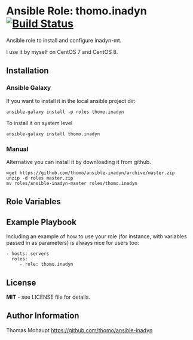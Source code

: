 Ansible Role: thomo.inadyn [![Build Status](https://travis-ci.org/thomo/ansible-inadyn.svg?branch=master)](https://travis-ci.org/thomo/ansible-inadyn)
=========

Ansible role to install and configure inadyn-mt.

I use it by myself on CentOS 7 and CentOS 8.

Installation
------------
### Ansible Galaxy

If you want to install it in the local ansible project dir:

    ansible-galaxy install -p roles thomo.inadyn

To install it on system level

    ansible-galaxy install thomo.inadyn

### Manual

Alternative you can install it by downloading it from github.

    wget https://github.com/thomo/ansible-inadyn/archive/master.zip
    unzip -d roles master.zip
    mv roles/ansible-inadyn-master roles/thomo.inadyn


Role Variables
--------------



Example Playbook
----------------

Including an example of how to use your role (for instance, with variables passed in as parameters) is always nice for users too:

    - hosts: servers
      roles:
         - role: thomo.inadyn

 License
 -------

 **MIT** - see LICENSE file for details.

 Author Information
 ------------------

 Thomas Mohaupt https://github.com/thomo/ansible-inadyn
